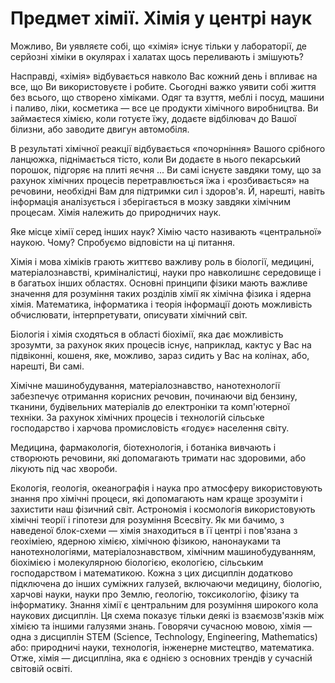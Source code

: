 # Предмет хімії. Хімія у центрі наук
  <p>Можливо, Ви уявляєте собі, що «хімія» існує тільки у лабораторії, де серйозні хіміки в окулярах і халатах щось переливають і змішують? </p>
<P>Насправді, «хімія» відбувається навколо Вас кожний день і впливає на все, що Ви використовуєте і робите.
Сьогодні важко уявити собі життя без всього, що створено хіміками. Одяг та взуття, меблі і посуд, машини і паливо, ліки, косметика ― все це продукти хімічного виробництва. 
  Ви займаєтеся хімією, коли готуєте їжу, додаєте відбілювач до Вашої білизни, або заводите двигун автомобіля.</p>
  
<p>В результаті хімічної реакції відбувається «почорніння» Вашого срібного ланцюжка, піднімається тісто, коли Ви додаєте в нього пекарський порошок, підгоряє на плиті яєчня ...
Ви самі існуєте завдяки тому, що за рахунок хімічних процесів перетравлюється їжа і «розбивається» на речовини, необхідні Вам для підтримки сил і здоров'я.
Й, нарешті, навіть інформація аналізується і зберігається в мозку завдяки хімічним процесам.
  Хімія належить до природничих наук.</p>
<p>Яке місце хімії серед інших наук?
Хімію часто називають «центральної» наукою. Чому?
Спробуємо відповісти на ці питання.<p>
<p>Хімія і мова хіміків грають життєво важливу роль в біології, медицині, матеріалознавстві, криміналістиці, науки про навколишнє середовище і в багатьох інших областях.
Основні принципи фізики мають важливе значення для розуміння таких розділів хімії як хімічна фізика і ядерна хімія.
  Математика, інформатика і теорія інформації доють можливість обчислювати, інтерпретувати, описувати хімічний світ. </p>
<p>Біологія і хімія сходяться в області біохімії, яка дає можливість зрозумти, за рахунок яких процесів існує, наприклад, кактус у Вас на підвіконні, кошеня, яке, можливо, зараз сидить у Вас на колінах, або, нарешті, Ви самі.</p>
<p>Хімічне машинобудування, матеріалознавство, нанотехнології забезпечує отримання корисних речовин, починаючи від бензину, тканини, будівельних матеріалів до електроніки та комп'ютерної техніки.
За рахунок хімічних процесів і технологій сільське господарство і харчова промисловість «годує» населення світу.</p>
<p>Медицина, фармакологія, біотехнологія, і ботаніка вивчають і створюють речовини, які допомагають тримати нас здоровими, або лікують під час хвороби.</p>
Екологія, геологія, океанографія і наука про атмосферу використовують знання про хімічні процеси, які допомагають нам краще зрозуміти і захистити наш фізичний світ.
Астрономія і космологія використовують хімічні теорії і гіпотези для розуміння Всесвіту.
Як ми бачимо, з наведеної блок-схеми ― хімія знаходиться в її центрі і пов'язана з геохіміею, ядерною хімією, хімічною фізикою, нанонауками та нанотехнологіями, матеріалознавством, хімічним машинобудуванням, біохімією і молекулярною біологією, екологією, сільським господарством і математикою.
Кожна з цих дисциплін додатково підключена до інших суміжних галузей, включаючи медицину, біологію, харчові науки, науки про Землю, геологію, токсикологію, фізику та інформатику.
Знання хімії є центральним для розуміння широкого кола наукових дисциплін. Ця схема показує тільки деякі із взаємозв'язків між хімією та іншими галузями знань.
Говорячи сучасною мовою, хімія ― одна з дисциплін STEM (Science, Technology, Engineering, Mathematics) або: природничі науки, технологія, інженерне мистецтво, математика. Отже, хімія ― дисципліна, яка є однією з основних трендів у сучасній світовій освіті.



